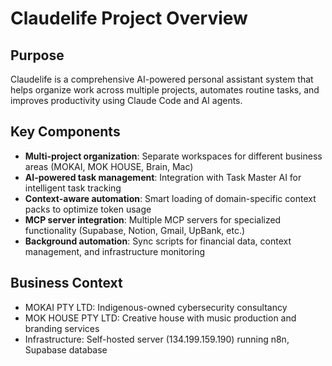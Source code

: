 # Claudelife Project Overview

## Purpose
Claudelife is a comprehensive AI-powered personal assistant system that helps organize work across multiple projects, automates routine tasks, and improves productivity using Claude Code and AI agents.

## Key Components
- **Multi-project organization**: Separate workspaces for different business areas (MOKAI, MOK HOUSE, Brain, Mac)
- **AI-powered task management**: Integration with Task Master AI for intelligent task tracking
- **Context-aware automation**: Smart loading of domain-specific context packs to optimize token usage
- **MCP server integration**: Multiple MCP servers for specialized functionality (Supabase, Notion, Gmail, UpBank, etc.)
- **Background automation**: Sync scripts for financial data, context management, and infrastructure monitoring

## Business Context
- MOKAI PTY LTD: Indigenous-owned cybersecurity consultancy
- MOK HOUSE PTY LTD: Creative house with music production and branding services
- Infrastructure: Self-hosted server (134.199.159.190) running n8n, Supabase database
